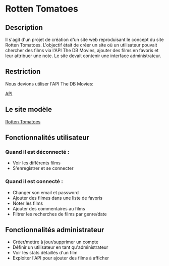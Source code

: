 # Rotten Tomatoes

## Description
Il s'agit d'un projet de création d'un site web reproduisant le concept du site Rotten Tomatoes. L'objectif était de créer un site où un utilisateur pouvait chercher des films via l'API The DB Movies, ajouter des films en favoris et leur attribuer une note.
Le site devait contenir une interface administrateur.

## Restriction
Nous devions utiliser l'API The DB Movies:

<a href="https://developer.themoviedb.org/docs/getting-started">API</a>

## Le site modèle
<a href="https://www.rottentomatoes.com/" target="_blank">Rotten Tomatoes</a>

## Fonctionnalités utilisateur
### Quand il est déconnecté :
* Voir les différents films
* S'enregistrer et se connecter
### Quand il est connecté :
* Changer son email et password
* Ajouter des filmes dans une liste de favoris 
* Noter les films
* Ajouter des commentaires au films
* Filtrer les recherches de films par genre/date
## Fonctionnalités administrateur
* Créer/mettre à jour/supprimer un compte
* Définir un utilisateur en tant qu'administrateur
* Voir les stats détaillés d'un film
* Exploiter l'API pour ajouter des films à afficher
